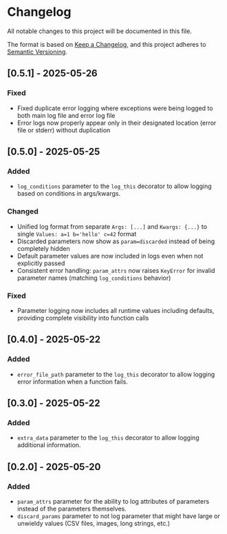 # Changelog

All notable changes to this project will be documented in this file.

The format is based on [Keep a Changelog](https://keepachangelog.com/en/1.0.0/),
and this project adheres to [Semantic Versioning](https://semver.org/spec/v2.0.0.html).

## [0.5.1] - 2025-05-26

### Fixed
- Fixed duplicate error logging where exceptions were being logged to both main log file and error log file
- Error logs now properly appear only in their designated location (error file or stderr) without duplication

## [0.5.0] - 2025-05-25

### Added
- `log_conditions` parameter to the `log_this` decorator to allow logging based on conditions in args/kwargs.

### Changed
- Unified log format from separate `Args: [...]` and `Kwargs: {...}` to single `Values: a=1 b='hello' c=42` format
- Discarded parameters now show as `param=discarded` instead of being completely hidden
- Default parameter values are now included in logs even when not explicitly passed
- Consistent error handling: `param_attrs` now raises `KeyError` for invalid parameter names (matching `log_conditions` behavior)

### Fixed
- Parameter logging now includes all runtime values including defaults, providing complete visibility into function calls

## [0.4.0] - 2025-05-22

### Added
- `error_file_path` parameter to the `log_this` decorator to allow logging error information when a function fails.

## [0.3.0] - 2025-05-22

### Added
- `extra_data` parameter to the `log_this` decorator to allow logging additional information.

## [0.2.0] - 2025-05-20

### Added
- `param_attrs` parameter for the ability to log attributes of parameters instead of the parameters themselves.
- `discard_params` parameter to not log parameter that might have large or unwieldy values (CSV files, images, long strings, etc.)
